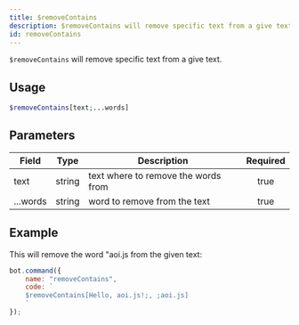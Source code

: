 ```yaml
---
title: $removeContains
description: $removeContains will remove specific text from a give text.
id: removeContains
---
```


`$removeContains` will remove specific text from a give text.

## Usage

```php
$removeContains[text;...words]
```

## Parameters

| Field    | Type   | Description                         | Required |
|----------|--------|-------------------------------------|:--------:|
| text     | string | text where to remove the words from |   true   |
| ...words | string | word to remove from the text        |   true   |

## Example

This will remove the word "aoi.js from the given text:

```javascript
bot.command({
    name: "removeContains",
    code: `
    $removeContains[Hello, aoi.js!;, ;aoi.js]
    `
});
```